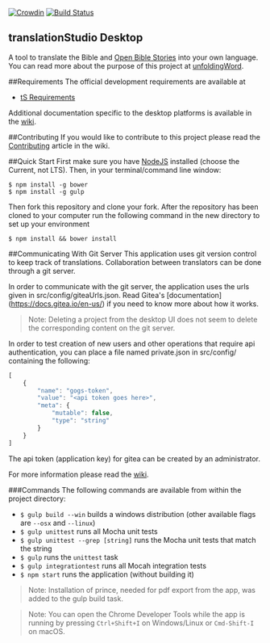 [![Crowdin](https://d322cqt584bo4o.cloudfront.net/translation-studio/localized.png)](https://crowdin.com/project/translation-studio)
[![Build Status](https://travis-ci.org/unfoldingWord-dev/ts-desktop.svg?branch=develop)](https://travis-ci.org/unfoldingWord-dev/ts-desktop)

translationStudio Desktop
--

A tool to translate the Bible and [Open Bible Stories](http://distantshores.org/openbiblestories) into your own language. You can read more about the purpose of this project at [unfoldingWord](https://unfoldingword.org/apps/#tS).

##Requirements
The official development requirements are available at
* [tS Requirements](https://github.com/unfoldingWord-dev/ts-requirements)

Additional documentation specific to the desktop platforms is available in the [wiki](https://github.com/unfoldingWord-dev/ts-desktop/wiki).

##Contributing
If you would like to contribute to this project please read the [Contributing](https://github.com/unfoldingWord-dev/ts-desktop/wiki/Contributing) article in the wiki.

##Quick Start
First make sure you have [NodeJS](https://nodejs.org/) installed (choose the Current, not LTS). Then, in your terminal/command line window:

	$ npm install -g bower
	$ npm install -g gulp

Then fork this repository and clone your fork.
After the repository has been cloned to your computer run the following command in the new directory to set up your environment

    $ npm install && bower install

##Communicating With Git Server
This application uses git version control to keep track of translations.  Collaboration between translators can be done through a git server.

In order to communicate with the git server, the application uses the urls given in src/config/giteaUrls.json.  Read Gitea's [documentation] (https://docs.gitea.io/en-us/) if you need to know more about how it works.

> Note: Deleting a project from the desktop UI does not seem to delete the corresponding content on the git server.

In order to test creation of new users and other operations that require api authentication, you can place a file named private.json in src/config/ containing the following:

```javascript
[
    {
        "name": "gogs-token",
        "value": "<api token goes here>",
        "meta": {
            "mutable": false,
            "type": "string"
        }
    }
]
```
The api token (application key) for gitea can be created by an administrator.

For more information please read the [wiki](https://github.com/unfoldingWord-dev/ts-desktop/wiki).

###Commands
The following commands are available from within the project directory:

* `$ gulp build --win` builds a windows distribution (other available flags are `--osx` and `--linux`)
* `$ gulp unittest` runs all Mocha unit tests
* `$ gulp unittest --grep [string]` runs the Mocha unit tests that match the string
* `$ gulp` runs the `unittest` task
* `$ gulp integrationtest` runs all Mocah integration tests
* `$ npm start` runs the application (without building it)

> Note: Installation of prince, needed for pdf export from the app, was added to the gulp build task.

> Note: You can open the Chrome Developer Tools while the app is running by pressing `Ctrl+Shift+I` on Windows/Linux or `Cmd-Shift-I` on macOS.
